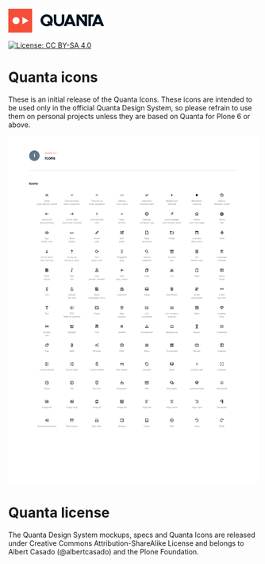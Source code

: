 ![Quanta](https://github.com/plone/quanta-icons/raw/main/quanta.svg)

[![License: CC BY-SA 4.0](https://img.shields.io/badge/License-CC%20BY--SA%204.0-lightgrey.svg)](https://creativecommons.org/licenses/by-sa/4.0/)

# Quanta icons

These is an initial release of the Quanta Icons. These icons are intended to be used only in the official Quanta Design System, so please refrain to use them on personal projects unless they are based on Quanta for Plone 6 or above.

![Quanta](https://github.com/plone/quanta-icons/raw/main/icons-sheet.png)

# Quanta license

The Quanta Design System mockups, specs and Quanta Icons are released under Creative Commons Attribution-ShareAlike License and belongs to Albert Casado (@albertcasado) and the Plone Foundation.
